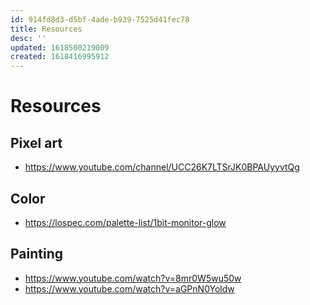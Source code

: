 ```yaml
---
id: 914fd8d3-d5bf-4ade-b939-7525d41fec78
title: Resources
desc: ''
updated: 1618500219009
created: 1618416995912
---
```


# Resources

## Pixel art
- https://www.youtube.com/channel/UCC26K7LTSrJK0BPAUyyvtQg

## Color
- https://lospec.com/palette-list/1bit-monitor-glow

## Painting
- https://www.youtube.com/watch?v=8mr0W5wu50w
- https://www.youtube.com/watch?v=aGPnN0Yoldw
